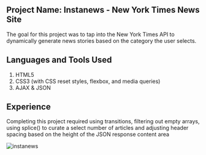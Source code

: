 
## Project Name: Instanews - New York Times News Site

The goal for this project was to tap into the New York Times API to dynamically generate news stories based on the category the user selects. 

## Languages and Tools Used
1. HTML5
2. CSS3 (with CSS reset styles, flexbox, and media queries)
3. AJAX & JSON

## Experience
Completing this project required using transitions, filtering out empty arrays, using splice() to curate a select number of articles and adjusting header spacing based on the height of the JSON response content area

![instanews](https://cloud.githubusercontent.com/assets/22157084/20632842/24f29c20-b2f5-11e6-921b-dba3f0abb374.png)